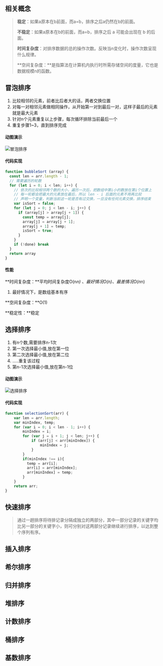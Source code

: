 ## 相关概念

> **稳定**：如果a原本在b前面，而a=b，排序之后a仍然在b的前面。
>
> **不稳定**：如果a原本在b的前面，而a=b，排序之后 a 可能会出现在 b 的后面。
>
> **时间复杂度**：对排序数据的总的操作次数。反映当n变化时，操作次数呈现什么规律。
>
> **空间复杂度：**是指算法在计算机内执行时所需存储空间的度量，它也是数据规模n的函数。 

## 冒泡排序

1. 比较相邻的元素，前者比后者大的话，两者交换位置
2. 对每一对相邻元素做相同操作，从开始第一对到最后一对，这样子最后的元素就是最大元素
3. 针对n个元素重复以上步骤，每次循环排除当前最后一个
4. 重复步骤1~3，直到排序完成

#### 动图演示

![冒泡排序](https://segmentfault.com/img/bVJwkj?w=826&h=257)

#### 代码实现

```javascript
function bubbleSort (array) {
  const len = arr.length - 1;
  // 需要遍历的轮数
  for (let i = 0; i < len; i++) {
    // 依次的比较相邻两个数的大小，遍历一次后，把数组中第i小的数放在第i个位置上
    // 每一轮都会把最大的元素放在最后，所以 len - i 后面的元素不用再比较
    // 声明一个变量，判断当前这一轮是否有过交换，一旦没有任何元素交换，排序结束
    var isSort = false;
    for (let j = 0; j < len - i; j++) {
      if (array[j] > array[j + 1]) {
        const temp = array[j];
        array[j] = array[j + 1];
        array[j + 1] = temp;
        isSort = true;
      }
    }
    if (!done) break
  }
  return array
}
```

#### 性能

**时间复杂度：**平均时间复杂度O(n*n) 、最好情况O(n)、最差情况O(n*n)

1. 最好情况下，是数组基本有序

**空间复杂度：**O(1)

**稳定性：**稳定

## 选择排序

1. 有n个数,需要排序n-1次
2. 第一次选择最小值,放在第一位
3. 第二次选择最小值,放在第二位
4. …..重复该过程
5. 第n-1次选择最小值,放在第n-1位

#### 动图演示

![选择排序](https://segmentfault.com/img/bVJwkz?w=811&h=248)

#### 代码实现

```javascript
function selectionSort(arr) {
    var len = arr.length;
    var minIndex, temp;
    for (var i = 0; i < len - 1; i++) {
        minIndex = i;
        for (var j = i + 1; j < len; j++) {
            if (arr[j] < arr[minIndex]) {    
                minIndex = j;                
            }
        }
        if(minIndex !== i){
          temp = arr[i];
          arr[i] = arr[minIndex];
          arr[minIndex] = temp;
        }
    }
    return arr;
} 
```

## 快速排序

> 通过一趟排序将待排记录分隔成独立的两部分，其中一部分记录的关键字均比另一部分的关键字小，则可分别对这两部分记录继续进行排序，以达到整个序列有序。

## 插入排序

## 希尔排序

## 归并排序

## 堆排序

## 计数排序

## 桶排序

## 基数排序







